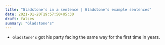 ```yaml
---
title: "Gladstone's in a sentence | Gladstone's example sentences"
date: 2021-01-20T19:57:50+05:30
draft: falses
summary: "Gladstone's"
---
```

- `Gladstone's` got his party facing the same way for the first time in years.
                 
